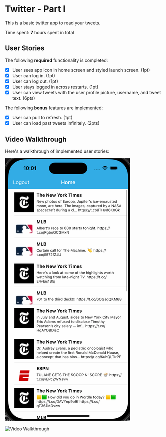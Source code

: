# Twitter - Part I

This is a basic twitter app to read your tweets.

Time spent: **7** hours spent in total

## User Stories

The following **required** functionality is completed:

- [x] User sees app icon in home screen and styled launch screen. (1pt)
- [x] User can log in. (1pt)
- [x] User can log out. (1pt)
- [x] User stays logged in across restarts. (1pt)
- [x] User can view tweets with the user profile picture, username, and tweet text. (6pts)

The following **bonus** features are implemented:

- [x] User can pull to refresh. (1pt)
- [x] User can load past tweets infinitely. (2pts)

## Video Walkthrough


Here's a walkthrough of implemented user stories:

![Flixwalkthru.gif](https://github.com/yunsanch/twitterMockup/blob/main/twitterMocupWalkthru.gif)

<img src='http://i.imgur.com/link/to/your/gif/file.gif' title='Video Walkthrough' width='' alt='Video Walkthrough' />
